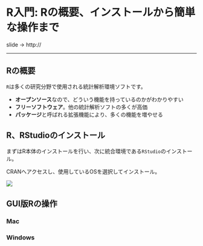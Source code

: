 R入門: Rの概要、インストールから簡単な操作まで
====

slide -> http://


***

## Rの概要


`R`は多くの研究分野で使用される統計解析環境ソフトです。

* **オープンソース**なので、どういう機能を持っているのかがわかりやすい
* **フリーソフトウェア**。他の統計解析ソフトの多くが高価
* **パッケージ**と呼ばれる拡張機能により、多くの機能を増やせる


## R、RStudioのインストール

まずはR本体のインストールを行い、次に統合環境である`RStudio`のインストール。

CRANへアクセスし、使用しているOSを選択してインストール。

![](https://github.com/YokohamaR/yokohama.r/wiki/src/images/20140606-081254_capture.gif)


## GUI版Rの操作

### Mac

### Windows